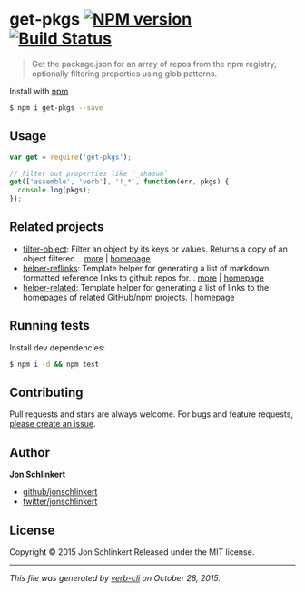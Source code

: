 # get-pkgs [![NPM version](https://badge.fury.io/js/get-pkgs.svg)](http://badge.fury.io/js/get-pkgs)  [![Build Status](https://travis-ci.org/jonschlinkert/get-pkgs.svg)](https://travis-ci.org/jonschlinkert/get-pkgs)

> Get the package.json for an array of repos from the npm registry, optionally filtering properties using glob patterns.

Install with [npm](https://www.npmjs.com/)

```sh
$ npm i get-pkgs --save
```

## Usage

```js
var get = require('get-pkgs');

// filter out properties like `_shasum`
get(['assemble', 'verb'], '!_*', function(err, pkgs) {
  console.log(pkgs);
});
```

## Related projects

* [filter-object](https://www.npmjs.com/package/filter-object): Filter an object by its keys or values. Returns a copy of an object filtered… [more](https://www.npmjs.com/package/filter-object) | [homepage](https://github.com/jonschlinkert/filter-object)
* [helper-reflinks](https://www.npmjs.com/package/helper-reflinks): Template helper for generating a list of markdown formatted reference links to github repos for… [more](https://www.npmjs.com/package/helper-reflinks) | [homepage](https://github.com/helpers/helper-reflinks)
* [helper-related](https://www.npmjs.com/package/helper-related): Template helper for generating a list of links to the homepages of related GitHub/npm projects. | [homepage](https://github.com/helpers/helper-related)

## Running tests

Install dev dependencies:

```sh
$ npm i -d && npm test
```

## Contributing

Pull requests and stars are always welcome. For bugs and feature requests, [please create an issue](https://github.com/jonschlinkert/get-pkgs/issues/new).

## Author

**Jon Schlinkert**

+ [github/jonschlinkert](https://github.com/jonschlinkert)
+ [twitter/jonschlinkert](http://twitter.com/jonschlinkert)

## License

Copyright © 2015 Jon Schlinkert
Released under the MIT license.

***

_This file was generated by [verb-cli](https://github.com/assemble/verb-cli) on October 28, 2015._